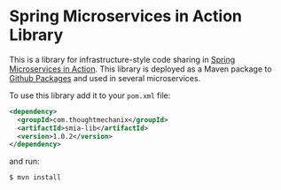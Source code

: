 # Spring Microservices in Action Library

This is a library for infrastructure-style code sharing in [Spring Microservices in Action](https://github.com/melvinkoopmans/spring-microservices-in-action). This library is deployed as a Maven package to [Github Packages](https://github.com/melvinkoopmans?tab=packages) and used in several microservices.

To use this library add it to your `pom.xml` file:

```xml
<dependency>
  <groupId>com.thoughtmechanix</groupId>
  <artifactId>smia-lib</artifactId>
  <version>1.0.2</version>
</dependency>
```

and run:

```bash
$ mvn install
```
